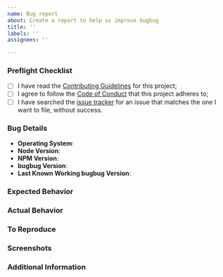 ```yaml
---
name: Bug report
about: Create a report to help us improve bugbug
title: ''
labels: ''
assignees: ''

---
```


<!--
  As an open source project with a dedicated but small maintainer team,
  it can sometimes take a long time for issues to be addressed so please
  be patient and we will get back to you as soon as we can.
-->

### Preflight Checklist
<!-- Please ensure you've completed the following steps by replacing [ ] with [x] -->

* [ ] I have read the [Contributing Guidelines](../CONTRIBUTING.md) for this project;
* [ ] I agree to follow the [Code of Conduct](../CODE_OF_CONDUCT.md) that this project adheres to;
* [ ] I have searched the [issue tracker](https://github.com/elysiumphase/bugbug/issues) for an issue that matches the one I want to file, without success.

### Bug Details

* **Operating System**:
* **Node Version**:
* **NPM Version**:
* **bugbug Version**:
* **Last Known Working bugbug Version**:

### Expected Behavior
<!-- A clear and concise description of what you expected to happen. -->

### Actual Behavior
<!-- A clear and concise description of what actually happened. -->

### To Reproduce
<!-- Your best chance of getting this bug looked at quickly is to provide an example. -->

### Screenshots
<!-- If applicable, add screenshots to help explain your problem. -->

### Additional Information
<!-- Add any other context about the problem here. -->
